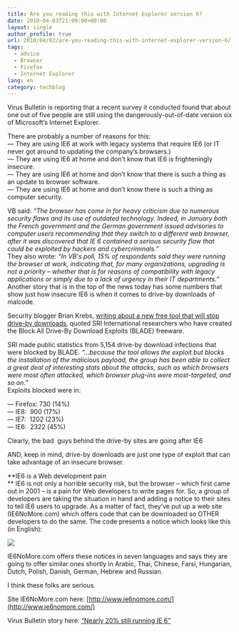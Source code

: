 ```yaml
---
title: Are you reading this with Internet Explorer version 6?
date: 2010-04-03T21:09:00+00:00
layout: single
author_profile: true
url: 2010/04/03/are-you-reading-this-with-internet-explorer-version-6/
tags:
  - advice
  - Browser
  - Firefox
  - Internet Explorer
lang: en
category: techblog
---
```

Virus Bulletin is reporting that a recent survey it conducted found that about one out of five people are still using the dangerously-out-of-date version six of Microsoft’s Internet Explorer.

There are probably a number of reasons for this:  
— They are using IE6 at work with legacy systems that require IE6 (or IT never got around to updating the company’s browsers.)  
— They are using IE6 at home and don’t know that IE6 is frighteningly insecure.  
— They are using IE6 at home and don’t know that there is such a thing as an update to browser software.  
— They are using IE6 at home and don’t know there is such a thing as computer security.

VB said: _“The browser has come in for heavy criticism due to numerous security flaws and its use of outdated technology. Indeed, in January both the French government and the German government issued advisories to computer users recommending that they switch to a different web browser, after it was discovered that IE 6 contained a serious security flaw that could be exploited by hackers and cybercriminals.”_  
They also wrote: _“In VB's poll, 15% of respondents said they were running the browser at work, indicating that, for many organizations, upgrading is not a priority &#8211; whether that is for reasons of compatibility with legacy applications or simply due to a lack of urgency in their IT departments.”_  
Another story that is in the top of the news today has some numbers that show just how insecure IE6 is when it comes to drive-by downloads of malcode.

Security blogger Brian Krebs, [writing about a new free tool that will stop drive-by downloads](http://www.krebsonsecurity.com/2010/02/blade-hacking-away-at-drive-by-downloads/), quoted SRI International researchers who have created the Block All Drive-By Download Exploits (BLADE) freeware.

SRI made public statistics from 5,154 drive-by download infections that were blocked by BLADE. _“…because the tool allows the exploit but blocks the installation of the malicious payload, the group has been able to collect a great deal of interesting stats about the attacks, such as which browsers were most often attacked, which browser plug-ins were most-targeted, and so on.”_  
Exploits blocked were in:

— Firefox: 730 (14%)  
— IE8:  900 (17%)  
— IE7:  1202 (23%)  
— IE6:  2322 (45%)

Clearly, the bad  guys behind the drive-by sites are going after IE6

AND, keep in mind, drive-by downloads are just one type of exploit that can take advantage of an insecure browser.

**IE6 is a Web development pain  
** IE6 is not only a horrible security risk, but the browser – which first came out in 2001 – is a pain for Web developers to write pages for. So, a group of developers are taking the situation in hand and adding a notice to their sites to tell IE6 users to upgrade. As a matter of fact, they’ve put up a web site (IE6NoMore.com) which offers code that can be downloaded so OTHER developers to do the same. The code presents a notice which looks like this (in English):

[![](http://2.bp.blogspot.com/_vaUVXcmC3OI/S7em8evmtfI/AAAAAAAABfQ/8TAftuhcGGs/s400/Ditch_20IE6.png)](http://2.bp.blogspot.com/_vaUVXcmC3OI/S7em8evmtfI/AAAAAAAABfQ/8TAftuhcGGs/s1600-h/Ditch_20IE6.png)

IE6NoMore.com offers these notices in seven languages and says they are going to offer similar ones shortly in Arabic, Thai, Chinese, Farsi, Hungarian, Dutch, Polish, Danish, German, Hebrew and Russian. 

I think these folks are serious.

Site IE6NoMore.com here: [http://www.ie6nomore.com/](http://www.ie6nomore.com/)

Virus Bulletin story here: [“Nearly 20% still running IE 6”](https://www.virusbulletin.com/blog/2010/02/nearly-20-still-running-ie-6)